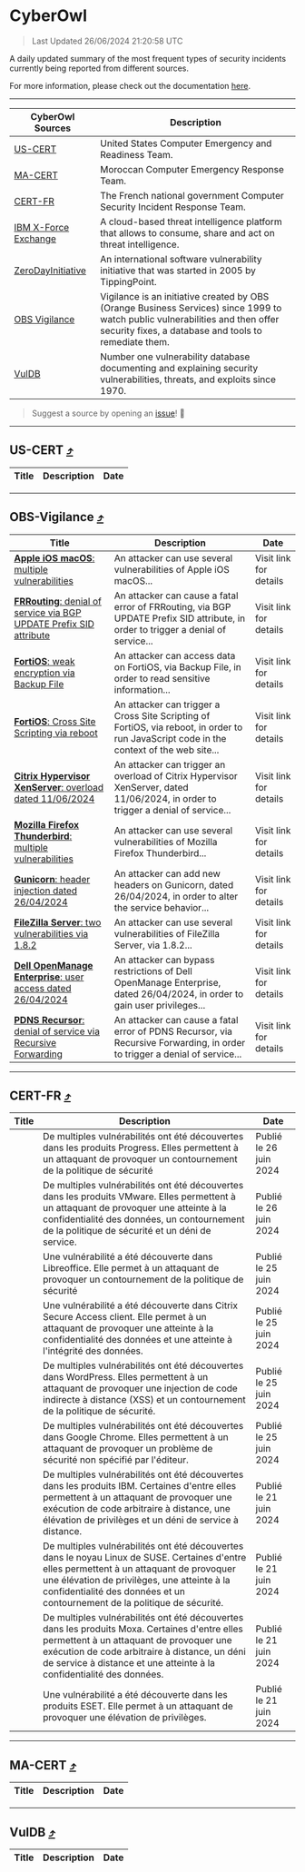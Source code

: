 
 <div id='top'></div>

# CyberOwl

 > Last Updated 26/06/2024 21:20:58 UTC
 
 A daily updated summary of the most frequent types of security incidents currently being reported from different sources.
 
 For more information, please check out the documentation [here](./docs/README.md).
 
 ---
 |CyberOwl Sources|Description|
 |---|---|
 |[US-CERT](#us-cert-arrow_heading_up)|United States Computer Emergency and Readiness Team.|
 |[MA-CERT](#ma-cert-arrow_heading_up)|Moroccan Computer Emergency Response Team.|
 |[CERT-FR](#cert-fr-arrow_heading_up)|The French national government Computer Security Incident Response Team.|
 |[IBM X-Force Exchange](#ibmcloud-arrow_heading_up)|A cloud-based threat intelligence platform that allows to consume, share and act on threat intelligence.|
 |[ZeroDayInitiative](#zerodayinitiative-arrow_heading_up)|An international software vulnerability initiative that was started in 2005 by TippingPoint.|
 |[OBS Vigilance](#obs-vigilance-arrow_heading_up)|Vigilance is an initiative created by OBS (Orange Business Services) since 1999 to watch public vulnerabilities and then offer security fixes, a database and tools to remediate them.|
 |[VulDB](#vuldb-arrow_heading_up)|Number one vulnerability database documenting and explaining security vulnerabilities, threats, and exploits since 1970.|
 
 > Suggest a source by opening an [issue](https://github.com/karimhabush/cyberowl/issues)! :raised_hands:
 ---

## US-CERT [:arrow_heading_up:](#cyberowl)

 |Title|Description|Date|
 |---|---|---|
 
 ---

## OBS-Vigilance [:arrow_heading_up:](#cyberowl)

 |Title|Description|Date|
 |---|---|---|
 |[<a href="https://vigilance.fr/vulnerability/Apple-iOS-macOS-multiple-vulnerabilities-42388" class="noirorange"><b>Apple iOS  macOS</b>: multiple vulnerabilities</a>](https://vigilance.fr/vulnerability/Apple-iOS-macOS-multiple-vulnerabilities-42388)|An attacker can use several vulnerabilities of Apple iOS  macOS...|Visit link for details|
 |[<a href="https://vigilance.fr/vulnerability/FRRouting-denial-of-service-via-BGP-UPDATE-Prefix-SID-attribute-44159" class="noirorange"><b>FRRouting</b>: denial of service via BGP UPDATE Prefix SID attribute</a>](https://vigilance.fr/vulnerability/FRRouting-denial-of-service-via-BGP-UPDATE-Prefix-SID-attribute-44159)|An attacker can cause a fatal error of FRRouting, via BGP UPDATE Prefix SID attribute, in order to trigger a denial of service...|Visit link for details|
 |[<a href="https://vigilance.fr/vulnerability/FortiOS-weak-encryption-via-Backup-File-44489" class="noirorange"><b>FortiOS</b>: weak encryption via Backup File</a>](https://vigilance.fr/vulnerability/FortiOS-weak-encryption-via-Backup-File-44489)|An attacker can access data on FortiOS, via Backup File, in order to read sensitive information...|Visit link for details|
 |[<a href="https://vigilance.fr/vulnerability/FortiOS-Cross-Site-Scripting-via-reboot-44486" class="noirorange"><b>FortiOS</b>: Cross Site Scripting via reboot</a>](https://vigilance.fr/vulnerability/FortiOS-Cross-Site-Scripting-via-reboot-44486)|An attacker can trigger a Cross Site Scripting of FortiOS, via reboot, in order to run JavaScript code in the context of the web site...|Visit link for details|
 |[<a href="https://vigilance.fr/vulnerability/Citrix-Hypervisor-XenServer-overload-dated-11-06-2024-44483" class="noirorange"><b>Citrix Hypervisor  XenServer</b>: overload dated 11/06/2024</a>](https://vigilance.fr/vulnerability/Citrix-Hypervisor-XenServer-overload-dated-11-06-2024-44483)|An attacker can trigger an overload of Citrix Hypervisor  XenServer, dated 11/06/2024, in order to trigger a denial of service...|Visit link for details|
 |[<a href="https://vigilance.fr/vulnerability/Mozilla-Firefox-Thunderbird-multiple-vulnerabilities-42386" class="noirorange"><b>Mozilla Firefox  Thunderbird</b>: multiple vulnerabilities</a>](https://vigilance.fr/vulnerability/Mozilla-Firefox-Thunderbird-multiple-vulnerabilities-42386)|An attacker can use several vulnerabilities of Mozilla Firefox  Thunderbird...|Visit link for details|
 |[<a href="https://vigilance.fr/vulnerability/Gunicorn-header-injection-dated-26-04-2024-44155" class="noirorange"><b>Gunicorn</b>: header injection dated 26/04/2024</a>](https://vigilance.fr/vulnerability/Gunicorn-header-injection-dated-26-04-2024-44155)|An attacker can add new headers on Gunicorn, dated 26/04/2024, in order to alter the service behavior...|Visit link for details|
 |[<a href="https://vigilance.fr/vulnerability/FileZilla-Server-two-vulnerabilities-via-1-8-2-44154" class="noirorange"><b>FileZilla Server</b>: two vulnerabilities via 1.8.2</a>](https://vigilance.fr/vulnerability/FileZilla-Server-two-vulnerabilities-via-1-8-2-44154)|An attacker can use several vulnerabilities of FileZilla Server, via 1.8.2...|Visit link for details|
 |[<a href="https://vigilance.fr/vulnerability/Dell-OpenManage-Enterprise-user-access-dated-26-04-2024-44152" class="noirorange"><b>Dell OpenManage Enterprise</b>: user access dated 26/04/2024</a>](https://vigilance.fr/vulnerability/Dell-OpenManage-Enterprise-user-access-dated-26-04-2024-44152)|An attacker can bypass restrictions of Dell OpenManage Enterprise, dated 26/04/2024, in order to gain user privileges...|Visit link for details|
 |[<a href="https://vigilance.fr/vulnerability/PDNS-Recursor-denial-of-service-via-Recursive-Forwarding-44151" class="noirorange"><b>PDNS Recursor</b>: denial of service via Recursive Forwarding</a>](https://vigilance.fr/vulnerability/PDNS-Recursor-denial-of-service-via-Recursive-Forwarding-44151)|An attacker can cause a fatal error of PDNS Recursor, via Recursive Forwarding, in order to trigger a denial of service...|Visit link for details|
 
 ---

## CERT-FR [:arrow_heading_up:](#cyberowl)

 |Title|Description|Date|
 |---|---|---|
 |[](https://www.cert.ssi.gouv.fr/avis/CERTFR-2024-AVI-0520/)|De multiples vulnérabilités ont été découvertes dans les produits Progress. Elles permettent à un attaquant de provoquer un contournement de la politique de sécurité|Publié le 26 juin 2024|
 |[](https://www.cert.ssi.gouv.fr/avis/CERTFR-2024-AVI-0519/)|De multiples vulnérabilités ont été découvertes dans les produits VMware. Elles permettent à un attaquant de provoquer une atteinte à la confidentialité des données, un contournement de la politique de sécurité et un déni de service.|Publié le 26 juin 2024|
 |[](https://www.cert.ssi.gouv.fr/avis/CERTFR-2024-AVI-0518/)|Une vulnérabilité a été découverte dans Libreoffice. Elle permet à un attaquant de provoquer un contournement de la politique de sécurité|Publié le 25 juin 2024|
 |[](https://www.cert.ssi.gouv.fr/avis/CERTFR-2024-AVI-0517/)|Une vulnérabilité a été découverte dans Citrix Secure Access client. Elle permet à un attaquant de provoquer une atteinte à la confidentialité des données et une atteinte à l'intégrité des données.|Publié le 25 juin 2024|
 |[](https://www.cert.ssi.gouv.fr/avis/CERTFR-2024-AVI-0516/)|De multiples vulnérabilités ont été découvertes dans WordPress. Elles permettent à un attaquant de provoquer une injection de code indirecte à distance (XSS) et un contournement de la politique de sécurité.|Publié le 25 juin 2024|
 |[](https://www.cert.ssi.gouv.fr/avis/CERTFR-2024-AVI-0515/)|De multiples vulnérabilités ont été découvertes dans Google Chrome. Elles permettent à un attaquant de provoquer un problème de sécurité non spécifié par l'éditeur.|Publié le 25 juin 2024|
 |[](https://www.cert.ssi.gouv.fr/avis/CERTFR-2024-AVI-0514/)|De multiples vulnérabilités ont été découvertes dans les produits IBM. Certaines d'entre elles permettent à un attaquant de provoquer une exécution de code arbitraire à distance, une élévation de privilèges et un déni de service à distance.|Publié le 21 juin 2024|
 |[](https://www.cert.ssi.gouv.fr/avis/CERTFR-2024-AVI-0513/)|De multiples vulnérabilités ont été découvertes dans le noyau Linux de SUSE. Certaines d'entre elles permettent à un attaquant de provoquer une élévation de privilèges, une atteinte à la confidentialité des données et un contournement de la politique de sécurité.|Publié le 21 juin 2024|
 |[](https://www.cert.ssi.gouv.fr/avis/CERTFR-2024-AVI-0512/)|De multiples vulnérabilités ont été découvertes dans les produits Moxa. Certaines d'entre elles permettent à un attaquant de provoquer une exécution de code arbitraire à distance, un déni de service à distance et une atteinte à la confidentialité des données.|Publié le 21 juin 2024|
 |[](https://www.cert.ssi.gouv.fr/avis/CERTFR-2024-AVI-0511/)|Une vulnérabilité a été découverte dans les produits ESET. Elle permet à un attaquant de provoquer une élévation de privilèges.|Publié le 21 juin 2024|
 
 ---

## MA-CERT [:arrow_heading_up:](#cyberowl)

 |Title|Description|Date|
 |---|---|---|
 
 ---

## VulDB [:arrow_heading_up:](#cyberowl)

 |Title|Description|Date|
 |---|---|---|
 